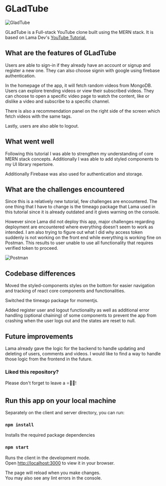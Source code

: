 # GLadTube

![GladTube](https://i.ibb.co/3zxZ0JC/GladTube.png)

GLadTube is a Full-stack YouTube clone built using the MERN stack. It is based on Lama Dev's [YouTube Tutorial.](https://www.youtube.com/watch?v=CCF-xV3RSSs&list=PLj-4DlPRT48nfYgDK00oTjlDF4O0ZZyG8&index=32)

## What are the features of GLadTube

Users are able to sign-in if they already have an account or signup and register a new one. They can also choose signin with google using firebase authentication.

In the homepage of the app, it will fetch random videos from MongoDB. Users can explore trending videos or view their subscribed videos. They can choose to open a specific video page to watch the content, like or dislike a video and subscribe to a specific channel.

There is also a recommendation panel on the right side of the screen which fetch videos with the same tags.

Lastly, users are also able to logout.

## What went well

Following this tutorial I was able to strengthen my understanding of core MERN stack concepts. Additionally I was able to add styled components to my UI library repertoire.

Additionally Firebase was also used for authentication and storage.

## What are the challenges encountered

Since this is a relatively new tutorial, few challenges are encountered. The one thing that I have to change is the timeago package that Lama used in this tutorial since it is already outdated and it gives warning on the console.

However since Lama did not deploy this app, major challenges regarding deployment are encountered where everything doesn't seem to work as intended. I am also trying to figure out what I did why access token suddenly is not working on the front end while everything is working fine on Postman. This results to user unable to use all functionality that requires verified token to proceed.

![Postman](https://i.ibb.co/k55VFwc/Postman.png)

## Codebase differences

Moved the styled-components styles on the bottom for easier navigation and tracking of react core components and functionalities.

Switched the timeago package for momentjs.

Added register user and logout functionality as well as additional error handling (optional chaining) of some components to prevent the app from crashing when the user logs out and the states are reset to null.

## Future improvements

Lama already gave the logic for the backend to handle updating and deleting of users, comments and videos. I would like to find a way to handle those logic from the frontend in the future.

### Liked this repository?

Please don't forget to leave a ⭐🙏🏻!

## Run this app on your local machine

Separately on the client and server directory, you can run:

### `npm install`

Installs the required package dependencies

### `npm start`

Runs the client in the development mode.\
Open [http://localhost:3000](http://localhost:3000) to view it in your browser.

The page will reload when you make changes.\
You may also see any lint errors in the console.
